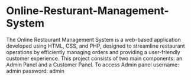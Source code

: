 # Online-Resturant-Management-System
The Online Restaurant Management System is a web-based application developed using HTML, CSS, and PHP, designed to streamline restaurant operations by efficiently managing orders and providing a user-friendly customer experience. This project consists of two main components: an Admin Panel and a Customer Panel.
To access Admin panel
username: admin
password: admin
